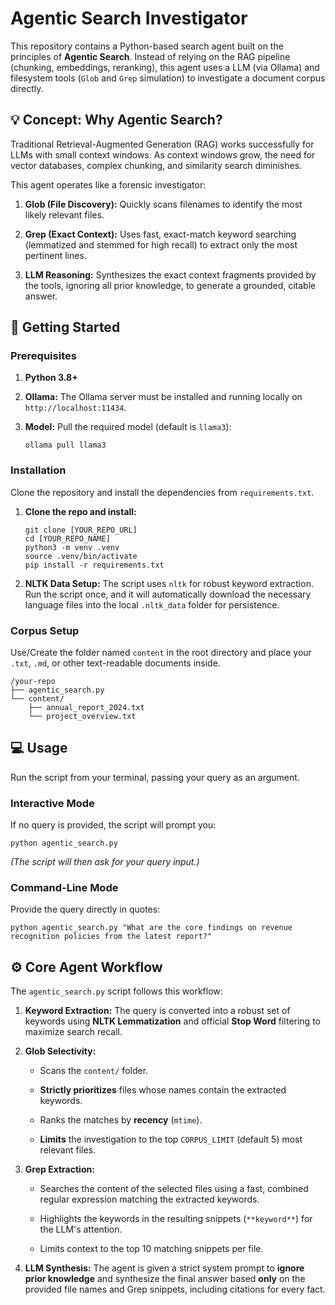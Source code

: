# Agentic Search Investigator

This repository contains a Python-based search agent built on the principles of **Agentic Search**. Instead of relying on the RAG pipeline (chunking, embeddings, reranking), this agent uses a LLM (via Ollama) and filesystem tools (`Glob` and `Grep` simulation) to investigate a document corpus directly.

## 💡 Concept: Why Agentic Search?

Traditional Retrieval-Augmented Generation (RAG) works successfully for LLMs with small context windows. As context windows grow, the need for vector databases, complex chunking, and similarity search diminishes.

This agent operates like a forensic investigator:

1.  **Glob (File Discovery):** Quickly scans filenames to identify the most likely relevant files.
    
2.  **Grep (Exact Context):** Uses fast, exact-match keyword searching (lemmatized and stemmed for high recall) to extract only the most pertinent lines.
    
3.  **LLM Reasoning:** Synthesizes the exact context fragments provided by the tools, ignoring all prior knowledge, to generate a grounded, citable answer.
    

## 🚀 Getting Started

### Prerequisites

1.  **Python 3.8+**
    
2.  **Ollama:** The Ollama server must be installed and running locally on `http://localhost:11434`.
    
3.  **Model:** Pull the required model (default is `llama3`):
    
    ```
    ollama pull llama3
    
    ```
    

### Installation

Clone the repository and install the dependencies from `requirements.txt`.

1.  **Clone the repo and install:**
    
    ```
    git clone [YOUR_REPO_URL]
    cd [YOUR_REPO_NAME]
    python3 -m venv .venv
    source .venv/bin/activate
    pip install -r requirements.txt
    
    ```
    
2.  **NLTK Data Setup:** The script uses `nltk` for robust keyword extraction. Run the script once, and it will automatically download the necessary language files into the local `.nltk_data` folder for persistence.
    

### Corpus Setup

Use/Create the folder named `content` in the root directory and place your `.txt`, `.md`, or other text-readable documents inside.

```
/your-repo
├── agentic_search.py
└── content/
    ├── annual_report_2024.txt
    └── project_overview.txt

```

## 💻 Usage

Run the script from your terminal, passing your query as an argument.

### Interactive Mode

If no query is provided, the script will prompt you:

```
python agentic_search.py

```

_(The script will then ask for your query input.)_

### Command-Line Mode

Provide the query directly in quotes:

```
python agentic_search.py "What are the core findings on revenue recognition policies from the latest report?"

```

## ⚙️ Core Agent Workflow

The `agentic_search.py` script follows this workflow:

1.  **Keyword Extraction:** The query is converted into a robust set of keywords using **NLTK Lemmatization** and official **Stop Word** filtering to maximize search recall.
    
2.  **Glob Selectivity:**
    
    -   Scans the `content/` folder.
        
    -   **Strictly prioritizes** files whose names contain the extracted keywords.
        
    -   Ranks the matches by **recency** (`mtime`).
        
    -   **Limits** the investigation to the top `CORPUS_LIMIT` (default 5) most relevant files.
        
3.  **Grep Extraction:**
    
    -   Searches the content of the selected files using a fast, combined regular expression matching the extracted keywords.
        
    -   Highlights the keywords in the resulting snippets (`**keyword**`) for the LLM's attention.
        
    -   Limits context to the top 10 matching snippets per file.
        
4.  **LLM Synthesis:** The agent is given a strict system prompt to **ignore prior knowledge** and synthesize the final answer based **only** on the provided file names and Grep snippets, including citations for every fact.
